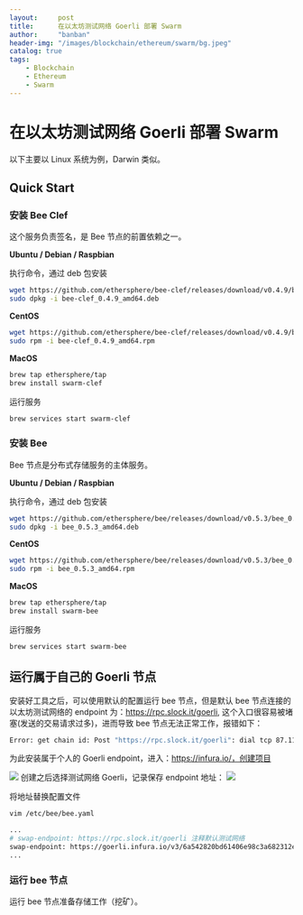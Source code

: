 ```yaml
---
layout:     post
title:      在以太坊测试网络 Goerli 部署 Swarm
author:     "banban"
header-img: "/images/blockchain/ethereum/swarm/bg.jpeg"
catalog: true
tags:
    - Blockchain
    - Ethereum
    - Swarm
---
```


# 在以太坊测试网络 Goerli 部署 Swarm

以下主要以 Linux 系统为例，Darwin 类似。

## Quick Start

### 安装 Bee Clef

这个服务负责签名，是 Bee 节点的前置依赖之一。

**Ubuntu / Debian / Raspbian**

执行命令，通过 deb 包安装
```bash
wget https://github.com/ethersphere/bee-clef/releases/download/v0.4.9/bee-clef_0.4.9_amd64.deb
sudo dpkg -i bee-clef_0.4.9_amd64.deb
```

**CentOS**

```bash
wget https://github.com/ethersphere/bee-clef/releases/download/v0.4.9/bee-clef_0.4.9_amd64.rpm
sudo rpm -i bee-clef_0.4.9_amd64.rpm
```

**MacOS**

```bash
brew tap ethersphere/tap
brew install swarm-clef
```
运行服务
```bash
brew services start swarm-clef
```

### 安装 Bee

Bee 节点是分布式存储服务的主体服务。

**Ubuntu / Debian / Raspbian**

执行命令，通过 deb 包安装
```bash
wget https://github.com/ethersphere/bee/releases/download/v0.5.3/bee_0.5.3_amd64.deb
sudo dpkg -i bee_0.5.3_amd64.deb
```

**CentOS**

```bash
wget https://github.com/ethersphere/bee/releases/download/v0.5.3/bee_0.5.3_amd64.rpm
sudo rpm -i bee_0.5.3_amd64.rpm
```

**MacOS**

```bash
brew tap ethersphere/tap
brew install swarm-bee
```
运行服务
```bash
brew services start swarm-bee
```

## 运行属于自己的 Goerli 节点

安装好工具之后，可以使用默认的配置运行 bee 节点，但是默认 bee 节点连接的以太坊测试网络的 endpoint 为：https://rpc.slock.it/goerli, 这个入口很容易被堵塞(发送的交易请求过多)，进而导致 bee 节点无法正常工作，报错如下：
```bash
Error: get chain id: Post "https://rpc.slock.it/goerli": dial tcp 87.117.121.163:443: i/o timeout
```
为此安装属于个人的 Goerli endpoint，进入：https://infura.io/，创建项目

![](/images/blockchain/ethereum/swarm/infura_create_project.png)
创建之后选择测试网络 Goerli，记录保存 endpoint 地址：
![](/images/blockchain/ethereum/swarm/infura_endpoint.png)

将地址替换配置文件
```bash
vim /etc/bee/bee.yaml

...
# swap-endpoint: https://rpc.slock.it/goerli 注释默认测试网络
swap-endpoint: https://goerli.infura.io/v3/6a542820bd61406e98c3a682312eb9ed
...
```

### 运行 bee 节点

运行 bee 节点准备存储工作（挖矿）。